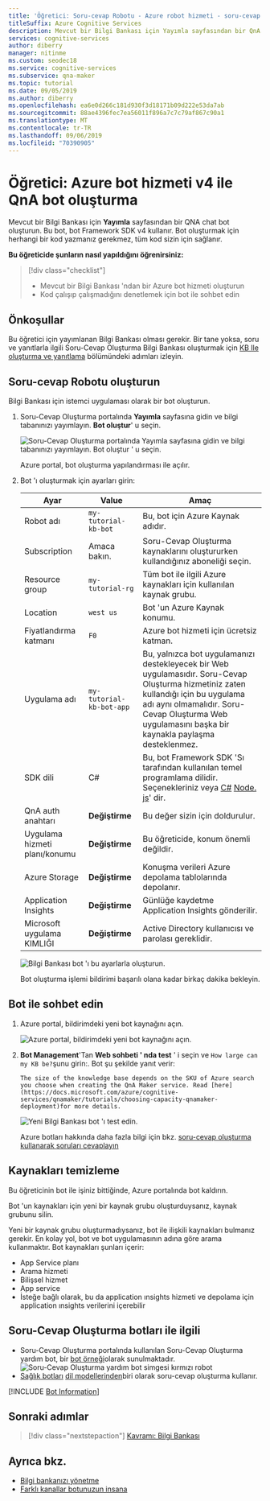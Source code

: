 ```yaml
---
title: 'Öğretici: Soru-cevap Robotu - Azure robot hizmeti - soru-cevap Oluşturucu'
titleSuffix: Azure Cognitive Services
description: Mevcut bir Bilgi Bankası için Yayımla sayfasından bir QnA chat bot oluşturun. Bu bot, bot Framework SDK v4 kullanır. Bot oluşturmak için herhangi bir kod yazmanız gerekmez, tüm kod sizin için sağlanır.
services: cognitive-services
author: diberry
manager: nitinme
ms.custom: seodec18
ms.service: cognitive-services
ms.subservice: qna-maker
ms.topic: tutorial
ms.date: 09/05/2019
ms.author: diberry
ms.openlocfilehash: ea6e0d266c181d930f3d18171b09d222e53da7ab
ms.sourcegitcommit: 88ae4396fec7ea56011f896a7c7c79af867c90a1
ms.translationtype: MT
ms.contentlocale: tr-TR
ms.lasthandoff: 09/06/2019
ms.locfileid: "70390905"
---
```

# <a name="tutorial-create-a-qna-bot-with-azure-bot-service-v4"></a>Öğretici: Azure bot hizmeti v4 ile QnA bot oluşturma

Mevcut bir Bilgi Bankası için **Yayımla** sayfasından bir QNA chat bot oluşturun. Bu bot, bot Framework SDK v4 kullanır. Bot oluşturmak için herhangi bir kod yazmanız gerekmez, tüm kod sizin için sağlanır.

**Bu öğreticide şunların nasıl yapıldığını öğrenirsiniz:**

<!-- green checkmark -->
> [!div class="checklist"]
> * Mevcut bir Bilgi Bankası 'ndan bir Azure bot hizmeti oluşturun
> * Kod çalışıp çalışmadığını denetlemek için bot ile sohbet edin 

## <a name="prerequisites"></a>Önkoşullar

Bu öğretici için yayımlanan Bilgi Bankası olması gerekir. Bir tane yoksa, soru ve yanıtlarla ilgili Soru-Cevap Oluşturma Bilgi Bankası oluşturmak için [KB Ile oluşturma ve yanıtlama](create-publish-query-in-portal.md) bölümündeki adımları izleyin.

<a name="create-a-knowledge-base-bot"></a>

## <a name="create-a-qna-bot"></a>Soru-cevap Robotu oluşturun

Bilgi Bankası için istemci uygulaması olarak bir bot oluşturun. 

1. Soru-Cevap Oluşturma portalında **Yayımla** sayfasına gidin ve bilgi tabanınızı yayımlayın. **Bot oluştur**' u seçin. 

    ![Soru-Cevap Oluşturma portalında Yayımla sayfasına gidin ve bilgi tabanınızı yayımlayın. Bot oluştur ' u seçin.](../media/qnamaker-tutorials-create-bot/create-bot-from-published-knowledge-base-page.png)

    Azure portal, bot oluşturma yapılandırması ile açılır.

1.  Bot 'ı oluşturmak için ayarları girin:

    |Ayar|Value|Amaç|
    |--|--|--|
    |Robot adı|`my-tutorial-kb-bot`|Bu, bot için Azure Kaynak adıdır.|
    |Subscription|Amaca bakın.|Soru-Cevap Oluşturma kaynaklarını oluştururken kullandığınız aboneliği seçin.|
    |Resource group|`my-tutorial-rg`|Tüm bot ile ilgili Azure kaynakları için kullanılan kaynak grubu.|
    |Location|`west us`|Bot 'un Azure Kaynak konumu.|
    |Fiyatlandırma katmanı|`F0`|Azure bot hizmeti için ücretsiz katman.|
    |Uygulama adı|`my-tutorial-kb-bot-app`|Bu, yalnızca bot uygulamanızı destekleyecek bir Web uygulamasıdır. Soru-Cevap Oluşturma hizmetiniz zaten kullandığı için bu uygulama adı aynı olmamalıdır. Soru-Cevap Oluşturma Web uygulamasını başka bir kaynakla paylaşma desteklenmez.|
    |SDK dili|C#|Bu, bot Framework SDK 'Sı tarafından kullanılan temel programlama dilidir. Seçenekleriniz veya [C#](https://github.com/Microsoft/botbuilder-dotnet) [Node. js](https://github.com/Microsoft/botbuilder-js)' dir.|
    |QnA auth anahtarı|**Değiştirme**|Bu değer sizin için doldurulur.|
    |Uygulama hizmeti planı/konumu|**Değiştirme**|Bu öğreticide, konum önemli değildir.|
    |Azure Storage|**Değiştirme**|Konuşma verileri Azure depolama tablolarında depolanır.|
    |Application Insights|**Değiştirme**|Günlüğe kaydetme Application Insights gönderilir.|
    |Microsoft uygulama KIMLIĞI|**Değiştirme**|Active Directory kullanıcısı ve parolası gereklidir.|

    ![Bilgi Bankası bot 'ı bu ayarlarla oluşturun.](../media/qnamaker-tutorials-create-bot/create-bot-from-published-knowledge-base.png)

    Bot oluşturma işlemi bildirimi başarılı olana kadar birkaç dakika bekleyin.

<a name="test-the-bot"></a>

## <a name="chat-with-the-bot"></a>Bot ile sohbet edin

1. Azure portal, bildirimdeki yeni bot kaynağını açın. 

    ![Azure portal, bildirimdeki yeni bot kaynağını açın.](../media/qnamaker-tutorials-create-bot/azure-portal-notifications.png)

1. **Bot Management**'Tan **Web sohbeti ' nda test** ' i seçin ve `How large can my KB be?`şunu girin:. Bot şu şekilde yanıt verir: 


    `The size of the knowledge base depends on the SKU of Azure search you choose when creating the QnA Maker service. Read [here](https://docs.microsoft.com/azure/cognitive-services/qnamaker/tutorials/choosing-capacity-qnamaker-deployment)for more details.`


    ![Yeni Bilgi Bankası bot 'ı test edin.](../media/qnamaker-tutorial-create-publish-query-in-portal/test-bot-in-web-chat-in-azure-portal.png)

    Azure botları hakkında daha fazla bilgi için bkz. [soru-cevap oluşturma kullanarak soruları cevaplayın](https://docs.microsoft.com/azure/bot-service/bot-builder-howto-qna?view=azure-bot-service-4.0&tabs=cs)

## <a name="clean-up-resources"></a>Kaynakları temizleme

Bu öğreticinin bot ile işiniz bittiğinde, Azure portalında bot kaldırın. 

Bot 'un kaynakları için yeni bir kaynak grubu oluşturduysanız, kaynak grubunu silin. 

Yeni bir kaynak grubu oluşturmadıysanız, bot ile ilişkili kaynakları bulmanız gerekir. En kolay yol, bot ve bot uygulamasının adına göre arama kullanmaktır. Bot kaynakları şunları içerir:

* App Service planı
* Arama hizmeti
* Bilişsel hizmet
* App service
* İsteğe bağlı olarak, bu da application ınsights hizmeti ve depolama için application ınsights verilerini içerebilir


## <a name="related-to-qna-maker-bots"></a>Soru-Cevap Oluşturma botları ile ilgili

* Soru-Cevap Oluşturma portalında kullanılan Soru-Cevap Oluşturma yardım bot, bir [bot örneği](https://github.com/microsoft/BotBuilder-Samples/tree/master/experimental/qnamaker-support)olarak sunulmaktadır.
    ![Soru-Cevap Oluşturma yardım bot simgesi kırmızı robot](../media/qnamaker-tutorials-create-bot/answer-bot-icon.PNG)
* [Sağlık botları](https://docs.microsoft.com/HealthBot/qna_model_howto) [dil modellerinden](https://docs.microsoft.com/HealthBot/qna_model_howto)biri olarak soru-cevap oluşturma kullanır.


[!INCLUDE [Bot Information](../../../../includes/cognitive-services-qnamaker-luis-bot-info.md)]

## <a name="next-steps"></a>Sonraki adımlar

> [!div class="nextstepaction"]
> [Kavramı: Bilgi Bankası](../concepts/knowledge-base.md)

## <a name="see-also"></a>Ayrıca bkz.

- [Bilgi bankanızı yönetme](https://qnamaker.ai)
- [Farklı kanallar botunuzun insana](https://docs.microsoft.com/azure/bot-service/bot-service-manage-channels)
